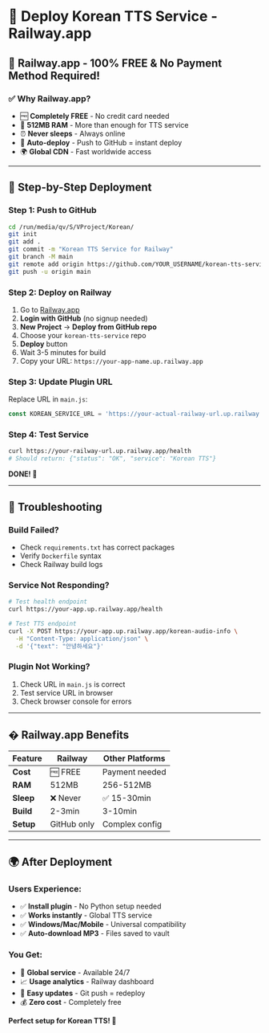 # 🚀 Deploy Korean TTS Service - Railway.app

## 🎯 Railway.app - 100% FREE & No Payment Method Required!

### ✅ Why Railway.app?
- 🆓 **Completely FREE** - No credit card needed
- 🚀 **512MB RAM** - More than enough for TTS service  
- ⏰ **Never sleeps** - Always online
- 🔄 **Auto-deploy** - Push to GitHub = instant deploy
- 🌍 **Global CDN** - Fast worldwide access

---

## 🚀 Step-by-Step Deployment

### Step 1: Push to GitHub
```bash
cd /run/media/qv/S/VProject/Korean/
git init
git add .
git commit -m "Korean TTS Service for Railway"
git branch -M main
git remote add origin https://github.com/YOUR_USERNAME/korean-tts-service.git
git push -u origin main
```

### Step 2: Deploy on Railway
1. Go to [Railway.app](https://railway.app)
2. **Login with GitHub** (no signup needed)
3. **New Project** → **Deploy from GitHub repo**
4. Choose your `korean-tts-service` repo
5. **Deploy** button
6. Wait 3-5 minutes for build
7. Copy your URL: `https://your-app-name.up.railway.app`

### Step 3: Update Plugin URL
Replace URL in `main.js`:
```javascript
const KOREAN_SERVICE_URL = 'https://your-actual-railway-url.up.railway.app';
```

### Step 4: Test Service
```bash
curl https://your-railway-url.up.railway.app/health
# Should return: {"status": "OK", "service": "Korean TTS"}
```

**DONE! 🎉**

---

## 🔧 Troubleshooting

### Build Failed?
- Check `requirements.txt` has correct packages
- Verify `Dockerfile` syntax
- Check Railway build logs

### Service Not Responding?
```bash
# Test health endpoint
curl https://your-app.up.railway.app/health

# Test TTS endpoint  
curl -X POST https://your-app.up.railway.app/korean-audio-info \
  -H "Content-Type: application/json" \
  -d '{"text": "안녕하세요"}'
```

### Plugin Not Working?
1. Check URL in `main.js` is correct
2. Test service URL in browser
3. Check browser console for errors

---

## � Railway.app Benefits

| Feature | Railway | Other Platforms |
|---------|---------|----------------|
| **Cost** | 🆓 FREE | Payment needed |
| **RAM** | 512MB | 256-512MB |
| **Sleep** | ❌ Never | ✅ 15-30min |
| **Build** | 2-3min | 3-10min |
| **Setup** | GitHub only | Complex config |

---

## 🌍 After Deployment

### Users Experience:
- ✅ **Install plugin** - No Python setup needed
- ✅ **Works instantly** - Global TTS service  
- ✅ **Windows/Mac/Mobile** - Universal compatibility
- ✅ **Auto-download MP3** - Files saved to vault

### You Get:
- 🚀 **Global service** - Available 24/7
- 📈 **Usage analytics** - Railway dashboard
- 🔄 **Easy updates** - Git push = redeploy
- 💰 **Zero cost** - Completely free

**Perfect setup for Korean TTS! 🎊**
